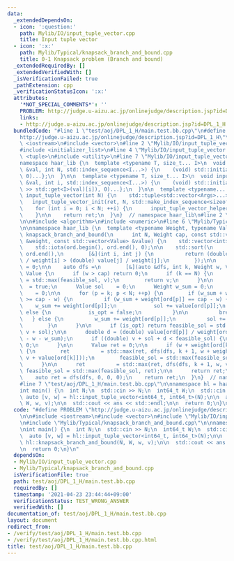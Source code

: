 ```yaml
---
data:
  _extendedDependsOn:
  - icon: ':question:'
    path: Mylib/IO/input_tuple_vector.cpp
    title: Input tuple vector
  - icon: ':x:'
    path: Mylib/Typical/knapsack_branch_and_bound.cpp
    title: 0-1 Knapsack problem (Branch and bound)
  _extendedRequiredBy: []
  _extendedVerifiedWith: []
  _isVerificationFailed: true
  _pathExtension: cpp
  _verificationStatusIcon: ':x:'
  attributes:
    '*NOT_SPECIAL_COMMENTS*': ''
    PROBLEM: http://judge.u-aizu.ac.jp/onlinejudge/description.jsp?id=DPL_1_H
    links:
    - http://judge.u-aizu.ac.jp/onlinejudge/description.jsp?id=DPL_1_H
  bundledCode: "#line 1 \"test/aoj/DPL_1_H/main.test.bb.cpp\"\n#define PROBLEM \"\
    http://judge.u-aizu.ac.jp/onlinejudge/description.jsp?id=DPL_1_H\"\n\n#include\
    \ <iostream>\n#include <vector>\n#line 2 \"Mylib/IO/input_tuple_vector.cpp\"\n\
    #include <initializer_list>\n#line 4 \"Mylib/IO/input_tuple_vector.cpp\"\n#include\
    \ <tuple>\n#include <utility>\n#line 7 \"Mylib/IO/input_tuple_vector.cpp\"\n\n\
    namespace haar_lib {\n  template <typename T, size_t... I>\n  void input_tuple_vector_init(T\
    \ &val, int N, std::index_sequence<I...>) {\n    (void) std::initializer_list<int>{(void(std::get<I>(val).resize(N)),\
    \ 0)...};\n  }\n\n  template <typename T, size_t... I>\n  void input_tuple_vector_helper(T\
    \ &val, int i, std::index_sequence<I...>) {\n    (void) std::initializer_list<int>{(void(std::cin\
    \ >> std::get<I>(val)[i]), 0)...};\n  }\n\n  template <typename... Args>\n  auto\
    \ input_tuple_vector(int N) {\n    std::tuple<std::vector<Args>...> ret;\n\n \
    \   input_tuple_vector_init(ret, N, std::make_index_sequence<sizeof...(Args)>());\n\
    \    for (int i = 0; i < N; ++i) {\n      input_tuple_vector_helper(ret, i, std::make_index_sequence<sizeof...(Args)>());\n\
    \    }\n\n    return ret;\n  }\n}  // namespace haar_lib\n#line 2 \"Mylib/Typical/knapsack_branch_and_bound.cpp\"\
    \n\n#include <algorithm>\n#include <numeric>\n#line 6 \"Mylib/Typical/knapsack_branch_and_bound.cpp\"\
    \n\nnamespace haar_lib {\n  template <typename Weight, typename Value>\n  Value\
    \ knapsack_branch_and_bound(\n      int N, Weight cap, const std::vector<Weight>\
    \ &weight, const std::vector<Value> &value) {\n    std::vector<int> ord(N);\n\
    \    std::iota(ord.begin(), ord.end(), 0);\n\n    std::sort(\n        ord.begin(),\
    \ ord.end(),\n        [&](int i, int j) {\n          return (double) value[i]\
    \ / weight[i] > (double) value[j] / weight[j];\n        });\n\n    Value feasible_sol\
    \ = 0;\n\n    auto dfs =\n        [&](auto &dfs, int k, Weight w, Value v) ->\
    \ Value {\n      if (w > cap) return 0;\n      if (k == N) {\n        feasible_sol\
    \ = std::max(feasible_sol, v);\n        return v;\n      }\n\n      bool is_opt\
    \  = true;\n      Value sol    = 0;\n      Weight w_sum = 0;\n      int p    \
    \    = 0;\n\n      for (p = k; p < N; ++p) {\n        if (w_sum + weight[ord[p]]\
    \ >= cap - w) {\n          if (w_sum + weight[ord[p]] == cap - w) {\n        \
    \    w_sum += weight[ord[p]];\n            sol += value[ord[p]];\n          }\
    \ else {\n            is_opt = false;\n          }\n\n          break;\n     \
    \   } else {\n          w_sum += weight[ord[p]];\n          sol += value[ord[p]];\n\
    \        }\n      }\n\n      if (is_opt) return feasible_sol = std::max(feasible_sol,\
    \ v + sol);\n\n      double d = (double) value[ord[p]] / weight[ord[p]] * (cap\
    \ - w - w_sum);\n      if ((double) v + sol + d < feasible_sol) {\n        return\
    \ 0;\n      }\n\n      Value ret = 0;\n\n      if (w + weight[ord[k]] <= cap)\
    \ {\n        ret          = std::max(ret, dfs(dfs, k + 1, w + weight[ord[k]],\
    \ v + value[ord[k]]));\n        feasible_sol = std::max(feasible_sol, ret);\n\
    \      }\n\n      ret          = std::max(ret, dfs(dfs, k + 1, w, v));\n     \
    \ feasible_sol = std::max(feasible_sol, ret);\n\n      return ret;\n    };\n\n\
    \    auto ret = dfs(dfs, 0, 0, 0);\n    return ret;\n  }\n}  // namespace haar_lib\n\
    #line 7 \"test/aoj/DPL_1_H/main.test.bb.cpp\"\n\nnamespace hl = haar_lib;\n\n\
    int main() {\n  int N;\n  std::cin >> N;\n  int64_t W;\n  std::cin >> W;\n\n \
    \ auto [v, w] = hl::input_tuple_vector<int64_t, int64_t>(N);\n\n  auto ans = hl::knapsack_branch_and_bound(N,\
    \ W, w, v);\n\n  std::cout << ans << std::endl;\n\n  return 0;\n}\n"
  code: "#define PROBLEM \"http://judge.u-aizu.ac.jp/onlinejudge/description.jsp?id=DPL_1_H\"\
    \n\n#include <iostream>\n#include <vector>\n#include \"Mylib/IO/input_tuple_vector.cpp\"\
    \n#include \"Mylib/Typical/knapsack_branch_and_bound.cpp\"\n\nnamespace hl = haar_lib;\n\
    \nint main() {\n  int N;\n  std::cin >> N;\n  int64_t W;\n  std::cin >> W;\n\n\
    \  auto [v, w] = hl::input_tuple_vector<int64_t, int64_t>(N);\n\n  auto ans =\
    \ hl::knapsack_branch_and_bound(N, W, w, v);\n\n  std::cout << ans << std::endl;\n\
    \n  return 0;\n}\n"
  dependsOn:
  - Mylib/IO/input_tuple_vector.cpp
  - Mylib/Typical/knapsack_branch_and_bound.cpp
  isVerificationFile: true
  path: test/aoj/DPL_1_H/main.test.bb.cpp
  requiredBy: []
  timestamp: '2021-04-23 23:44:44+09:00'
  verificationStatus: TEST_WRONG_ANSWER
  verifiedWith: []
documentation_of: test/aoj/DPL_1_H/main.test.bb.cpp
layout: document
redirect_from:
- /verify/test/aoj/DPL_1_H/main.test.bb.cpp
- /verify/test/aoj/DPL_1_H/main.test.bb.cpp.html
title: test/aoj/DPL_1_H/main.test.bb.cpp
---
```

